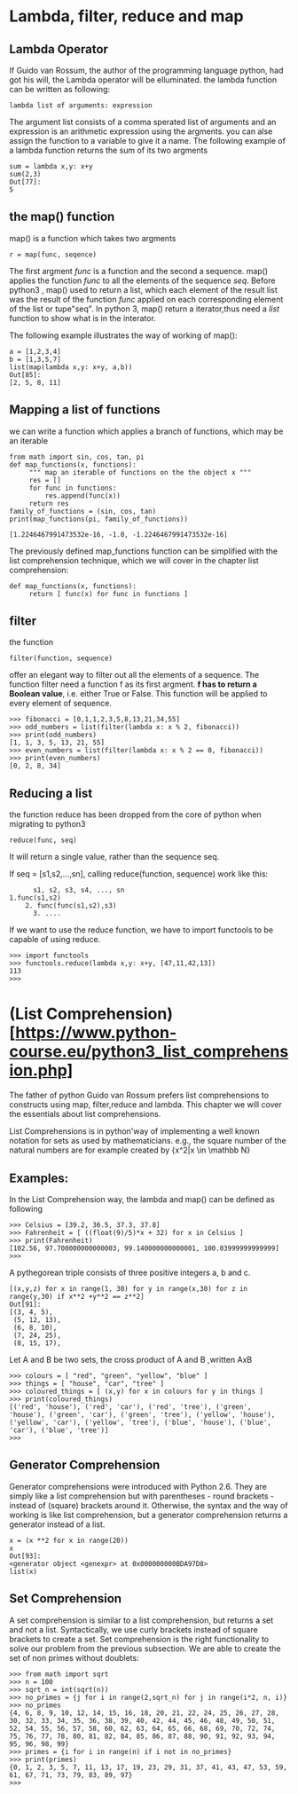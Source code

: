 # Lambda, filter, reduce and map
## Lambda Operator
If Guido van Rossum, the author of the programming language python, had got his will, the Lambda operator will be elluminated.
the lambda function can be written as following:
```
lambda list of arguments: expression
```
The argument list consists of a comma sperated list of arguments and an expression is an arithmetic expression using the argments. 
you can alse assign the function to a variable to give it a name.
The following example of a lambda function returns the sum of its two argments
```
sum = lambda x,y: x+y
sum(2,3)
Out[77]: 
5
```
## the map() function
map() is a function which takes two argments
```
r = map(func, seqence)
```
The first argment *func* is  a function and the second a sequence. 
map() applies the function *func* to all the elements of the sequence *seq*. Before python3 , map() used to return a list, which each 
element of the result list was the result of the function *func* applied on each corresponding element of the list or tupe"seq".
In python 3, map() return a iterator,thus need a *list* function to show what is in the interator.

The following example illustrates the way of working of map():
```
a = [1,2,3,4]
b = [1,3,5,7]
list(map(lambda x,y: x+y, a,b))
Out[85]: 
[2, 5, 8, 11]
```
## Mapping a list of functions
we can write a function which applies a branch of functions, which may be an iterable
```
from math import sin, cos, tan, pi
def map_functions(x, functions):
     """ map an iterable of functions on the the object x """
     res = []
     for func in functions:
         res.append(func(x))
     return res
family_of_functions = (sin, cos, tan)
print(map_functions(pi, family_of_functions))

[1.2246467991473532e-16, -1.0, -1.2246467991473532e-16]
```
The previously defined map_functions function can be simplified with the list comprehension technique, which we will cover in the chapter list comprehension:
```
def map_functions(x, functions):
     return [ func(x) for func in functions ]
```
## filter 
the function
```
filter(function, sequence)

```
offer an elegant way to filter out all the elements of a sequence.
The function filter need a function f as its first argment. **f has to return a Boolean value**, i.e. either True or False. This function will be applied to every element of sequence.

```
>>> fibonacci = [0,1,1,2,3,5,8,13,21,34,55]
>>> odd_numbers = list(filter(lambda x: x % 2, fibonacci))
>>> print(odd_numbers)
[1, 1, 3, 5, 13, 21, 55]
>>> even_numbers = list(filter(lambda x: x % 2 == 0, fibonacci))
>>> print(even_numbers)
[0, 2, 8, 34]
```

## Reducing a list
the function reduce has been dropped from the core of python when migrating to python3
```
reduce(func, seq)
```
It will return a single value, rather than the sequence seq.

If seq = \[s1,s2,...,sn\], calling reduce(function, sequence) work like this:

```
      s1, s2, s3, s4, ..., sn
1.func(s1,s2)
    2. func(func(s1,s2),s3)
      3. ....
```
If we want to use the reduce function, we have to import functools to be capable of using reduce.
```
>>> import functools
>>> functools.reduce(lambda x,y: x+y, [47,11,42,13])
113
>>> 
```
# (List Comprehension)[https://www.python-course.eu/python3_list_comprehension.php]
The father of python Guido van Rossum prefers list comprehensions to constructs using map, filter,reduce and lambda. 
This chapter we will cover the essentials about list comprehensions.

List Comprehensions is in python'way of implementing a well known notation for sets as used by mathematicians.
e.g., the square number of the natural numbers are for example created by {x^2|x \in \mathbb N}

## Examples:
In the List Comprehension way, the lambda and map() can be defined as following
```
>>> Celsius = [39.2, 36.5, 37.3, 37.8]
>>> Fahrenheit = [ ((float(9)/5)*x + 32) for x in Celsius ]
>>> print(Fahrenheit)
[102.56, 97.700000000000003, 99.140000000000001, 100.03999999999999]
>>> 
```
A pythegorean triple consists of three positive integers a, b and c.
```
[(x,y,z) for x in range(1, 30) for y in range(x,30) for z in range(y,30) if x**2 +y**2 == z**2]
Out[91]: 
[(3, 4, 5),
 (5, 12, 13),
 (6, 8, 10),
 (7, 24, 25),
 (8, 15, 17),
```

Let A and B be two sets, the cross product of A and B ,written AxB 
```
>>> colours = [ "red", "green", "yellow", "blue" ]
>>> things = [ "house", "car", "tree" ]
>>> coloured_things = [ (x,y) for x in colours for y in things ]
>>> print(coloured_things)
[('red', 'house'), ('red', 'car'), ('red', 'tree'), ('green', 'house'), ('green', 'car'), ('green', 'tree'), ('yellow', 'house'), ('yellow', 'car'), ('yellow', 'tree'), ('blue', 'house'), ('blue', 'car'), ('blue', 'tree')]
>>> 
```
## Generator Comprehension
Generator comprehensions were introduced with Python 2.6. They are simply like a list comprehension but with parentheses - round brackets - instead of (square) brackets around it. Otherwise, the syntax and the way of working is like list comprehension, but a generator comprehension returns a generator instead of a list.
```
x = (x **2 for x in range(20))
x
Out[93]: 
<generator object <genexpr> at 0x000000000BDA97D8>
list(x)

```
## Set Comprehension
A set comprehension is similar to a list comprehension, but returns a set and not a list. Syntactically, we use curly brackets instead of square brackets to create a set. Set comprehension is the right functionality to solve our problem from the previous subsection. We are able to create the set of non primes without doublets:
```
>>> from math import sqrt
>>> n = 100
>>> sqrt_n = int(sqrt(n))
>>> no_primes = {j for i in range(2,sqrt_n) for j in range(i*2, n, i)}
>>> no_primes
{4, 6, 8, 9, 10, 12, 14, 15, 16, 18, 20, 21, 22, 24, 25, 26, 27, 28, 30, 32, 33, 34, 35, 36, 38, 39, 40, 42, 44, 45, 46, 48, 49, 50, 51, 52, 54, 55, 56, 57, 58, 60, 62, 63, 64, 65, 66, 68, 69, 70, 72, 74, 75, 76, 77, 78, 80, 81, 82, 84, 85, 86, 87, 88, 90, 91, 92, 93, 94, 95, 96, 98, 99}
>>> primes = {i for i in range(n) if i not in no_primes}
>>> print(primes)
{0, 1, 2, 3, 5, 7, 11, 13, 17, 19, 23, 29, 31, 37, 41, 43, 47, 53, 59, 61, 67, 71, 73, 79, 83, 89, 97}
>>> 
```









